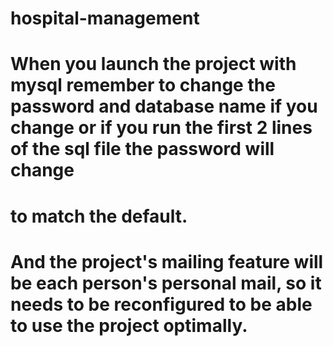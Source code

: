 # hospital-management
# When you launch the project with mysql remember to change the password and database name if you change or if you run the first 2 lines of the sql file the password will change
# to match the default.
# And the project's mailing feature will be each person's personal mail, so it needs to be reconfigured to be able to use the project optimally.
